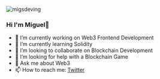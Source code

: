 ![migsdeving](https://i.imgur.com/9ze4WfW.png)

### Hi I'm Miguel👋


- 🔭 I’m currently working on Web3 Frontend Development
- 🌱 I’m currently learning Solidity
- 👯 I’m looking to collaborate on Blockchain Development
- 🤔 I’m looking for help with a Blockchain Game
- 💬 Ask me about Web3
- 📫 How to reach me: [Twitter](https://twitter.com/migscrypto)

